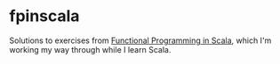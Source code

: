 # fpinscala

Solutions to exercises from [Functional Programming in Scala](https://www.manning.com/books/functional-programming-in-scala),
which I'm working my way through while I learn Scala.